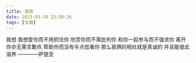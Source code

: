 ```yaml
---
title: 我想
date: 1023-03-30 23:50:26
tags: [文摘]
---
```


我想
我想爱你而不用抓住你
欣赏你而不需批判你
和你一起参与而不强求你
离开你亦无需言歉疚
帮助你而没有半点低看你
那么我俩的相处就是真诚的
并且能彼此滋养
            ————萨提亚